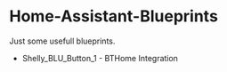 # Home-Assistant-Blueprints
Just some usefull blueprints.

- Shelly_BLU_Button_1 - BTHome Integration
